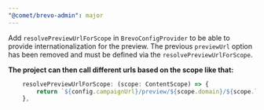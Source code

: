 ```yaml
---
"@comet/brevo-admin": major
---
```


Add `resolvePreviewUrlForScope` in `BrevoConfigProvider` to be able to provide internationalization for the preview. The previous `previewUrl` option has been removed and must be defined via the `resolvePreviewUrlForScope`.

**The project can then call different urls based on the scope like that:**

```typescript
    resolvePreviewUrlForScope: (scope: ContentScope) => {
        return `${config.campaignUrl}/preview/${scope.domain}/${scope.language}`;
    },
```
